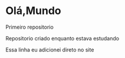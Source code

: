 # Olá,Mundo
 Primeiro repositorio 

Repositorio criado enquanto estava estudando

Essa linha eu adicionei direto no site
